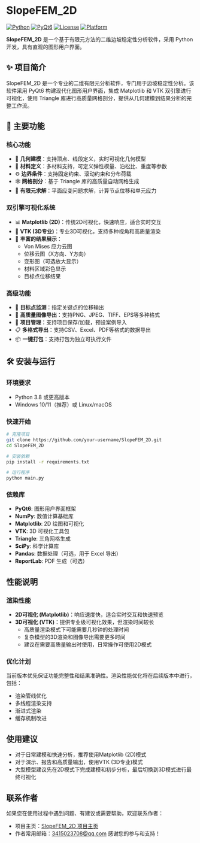 # SlopeFEM_2D

[![Python](https://img.shields.io/badge/Python-3.8%2B-blue.svg)](https://www.python.org/)
[![PyQt6](https://img.shields.io/badge/PyQt6-GUI-green.svg)](https://www.riverbankcomputing.com/software/pyqt/)
[![License](https://img.shields.io/badge/License-MIT-yellow.svg)](LICENSE)
[![Platform](https://img.shields.io/badge/Platform-Windows%20%7C%20Linux%20%7C%20macOS-lightgrey.svg)]()

**SlopeFEM_2D** 是一个基于有限元方法的二维边坡稳定性分析软件，采用 Python 开发，具有直观的图形用户界面。

## ✨ 项目简介

SlopeFEM_2D 是一个专业的二维有限元分析软件，专门用于边坡稳定性分析。该软件采用 PyQt6 构建现代化图形用户界面，集成 Matplotlib 和 VTK 双引擎进行可视化，使用 Triangle 库进行高质量网格剖分，提供从几何建模到结果分析的完整工作流。

## 🚀 主要功能

### 核心功能
- 🎯 **几何建模**：支持顶点、线段定义，实时可视化几何模型
- 🔧 **材料定义**：多材料支持，可定义弹性模量、泊松比、重度等参数
- ⚙️ **边界条件**：支持固定约束、滚动约束和分布荷载
- 🕸️ **网格剖分**：基于 Triangle 库的高质量自动网格生成
- 🧮 **有限元求解**：平面应变问题求解，计算节点位移和单元应力

### 双引擎可视化系统
- 📊 **Matplotlib (2D)**：传统2D可视化，快速响应，适合实时交互
- 🎨 **VTK (3D专业)**：专业3D可视化，支持多种视角和高质量渲染
- 🌈 **丰富的结果展示**：
  - Von Mises 应力云图
  - 位移云图（X方向、Y方向）
  - 变形图（可选放大显示）
  - 材料区域彩色显示
  - 目标点位移结果

### 高级功能
- 🎯 **目标点监测**：指定关键点的位移输出
- 📸 **高质量图像导出**：支持PNG、JPEG、TIFF、EPS等多种格式
- 💾 **项目管理**：支持项目保存/加载，预设案例导入
- 📋 **多格式导出**：支持CSV、Excel、PDF等格式的数据导出
- 📦 **一键打包**：支持打包为独立可执行文件

## 🛠️ 安装与运行

### 环境要求
- Python 3.8 或更高版本
- Windows 10/11（推荐）或 Linux/macOS

### 快速开始

```bash
# 克隆项目
git clone https://github.com/your-username/SlopeFEM_2D.git
cd SlopeFEM_2D

# 安装依赖
pip install -r requirements.txt

# 运行程序
python main.py
```

### 依赖库
- **PyQt6**: 图形用户界面框架
- **NumPy**: 数值计算基础库
- **Matplotlib**: 2D 绘图和可视化
- **VTK**: 3D 可视化工具包
- **Triangle**: 三角网格生成
- **SciPy**: 科学计算库
- **Pandas**: 数据处理（可选，用于 Excel 导出）
- **ReportLab**: PDF 生成（可选）

## 性能说明

### 渲染性能

- **2D可视化 (Matplotlib)**：响应速度快，适合实时交互和快速预览
- **3D可视化 (VTK)**：提供专业级可视化效果，但渲染时间较长
  - 高质量渲染模式下可能需要几秒钟的处理时间
  - 复杂模型的3D渲染和图像导出需要更多时间
  - 建议在需要高质量输出时使用，日常操作可使用2D模式

### 优化计划

当前版本优先保证功能完整性和结果准确性。渲染性能优化将在后续版本中进行，包括：
- 渲染管线优化
- 多线程渲染支持
- 渐进式渲染
- 缓存机制改进

## 使用建议

- 对于日常建模和快速分析，推荐使用Matplotlib (2D)模式
- 对于演示、报告和高质量输出，使用VTK (3D专业)模式
- 大型模型建议先在2D模式下完成建模和初步分析，最后切换到3D模式进行最终可视化

## 联系作者

如果您在使用过程中遇到问题、有建议或需要帮助，欢迎联系作者：

- 项目主页：[SlopeFEM_2D 项目主页](https://github.com/Git-HUIHUI/HUIdeFEM)
- 作者常用邮箱：3415023708@qq.com
感谢您的参与和支持！
